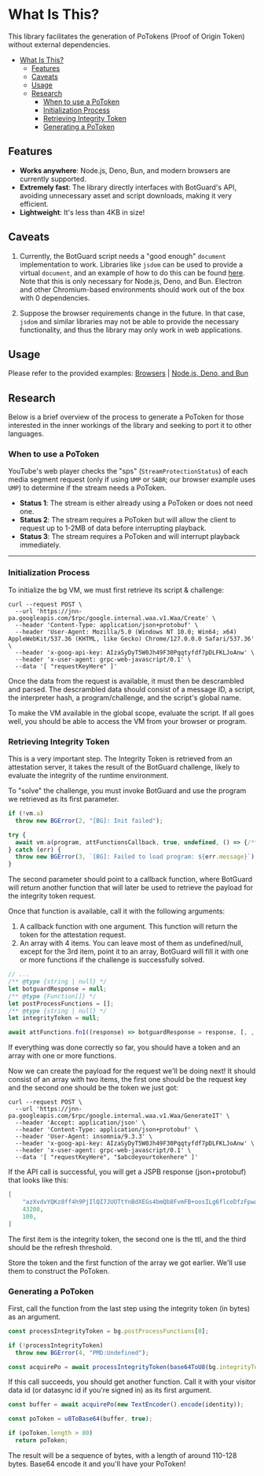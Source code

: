# What Is This?
This library facilitates the generation of PoTokens (Proof of Origin Token) without external dependencies.

- [What Is This?](#what-is-this)
  - [Features](#features)
  - [Caveats](#caveats)
  - [Usage](#usage)
  - [Research](#research)
    - [When to use a PoToken](#when-to-use-a-potoken)
    - [Initialization Process](#initialization-process)
    - [Retrieving Integrity Token](#retrieving-integrity-token)
    - [Generating a PoToken](#generating-a-potoken)

## Features 

- **Works anywhere**: Node.js, Deno, Bun, and modern browsers are currently supported.
- **Extremely fast**: The library directly interfaces with BotGuard's API, avoiding unnecessary asset and script downloads, making it very efficient.
- **Lightweight**: It's less than 4KB in size!

## Caveats

1. Currently, the BotGuard script needs a "good enough" `document` implementation to work. Libraries like `jsdom` can be used to provide a virtual `document`, and an example of how to do this can be found [here](./examples/node). Note that this is only necessary for Node.js, Deno, and Bun. Electron and other Chromium-based environments should work out of the box with 0 dependencies.

2. Suppose the browser requirements change in the future. In that case, `jsdom` and similar libraries may not be able to provide the necessary functionality, and thus the library may only work in web applications.

## Usage

Please refer to the provided examples:
[Browsers](./examples/browser) | [Node.js, Deno, and Bun](./examples/node)

## Research

Below is a brief overview of the process to generate a PoToken for those interested in the inner workings of the library and seeking to port it to other languages.

### When to use a PoToken

YouTube's web player checks the "sps" (`StreamProtectionStatus`) of each media segment request (only if using `UMP` or `SABR`; our browser example uses `UMP`) to determine if the stream needs a PoToken.

- **Status 1**: The stream is either already using a PoToken or does not need one.
- **Status 2**: The stream requires a PoToken but will allow the client to request up to 1-2MB of data before interrupting playback.
- **Status 3**: The stream requires a PoToken and will interrupt playback immediately.

---

### Initialization Process

To initialize the bg VM, we must first retrieve its script & challenge:
```shell
curl --request POST \
  --url 'https://jnn-pa.googleapis.com/$rpc/google.internal.waa.v1.Waa/Create' \
  --header 'Content-Type: application/json+protobuf' \
  --header 'User-Agent: Mozilla/5.0 (Windows NT 10.0; Win64; x64) AppleWebKit/537.36 (KHTML, like Gecko) Chrome/127.0.0.0 Safari/537.36' \
  --header 'x-goog-api-key: AIzaSyDyT5W0Jh49F30Pqqtyfdf7pDLFKLJoAnw' \
  --header 'x-user-agent: grpc-web-javascript/0.1' \
  --data '[ "requestKeyHere" ]'
```

Once the data from the request is available, it must then be descrambled and parsed. The descrambled data should consist of a message ID, a script, the interpreter hash, a program/challenge, and the script's global name.

To make the VM available in the global scope, evaluate the script. If all goes well, you should be able to access the VM from your browser or program.

### Retrieving Integrity Token

This is a very important step. The Integrity Token is retrieved from an attestation server, it takes the result of the BotGuard challenge, likely to evaluate the integrity of the runtime environment.

To "solve" the challenge, you must invoke BotGuard and use the program we retrieved as its first parameter.

```js
if (!vm.a)
  throw new BGError(2, "[BG]: Init failed");

try {
  await vm.a(program, attFunctionsCallback, true, undefined, () => {/** no-op */ });
} catch (err) {
  throw new BGError(3, `[BG]: Failed to load program: ${err.message}`);
}
```

The second parameter should point to a callback function, where BotGuard will return another function that will later be used to retrieve the payload for the integrity token request.

Once that function is available, call it with the following arguments:
1. A callback function with one argument. This function will return the token for the attestation request.
2. An array with 4 items. You can leave most of them as undefined/null, except for the 3rd item, point it to an array, BotGuard will fill it with one or more functions if the challenge is successfully solved.

```js
// ...
/** @type {string | null} */
let botguardResponse = null;
/** @type {Function[]} */
let postProcessFunctions = [];
/** @type {string | null} */
let integrityToken = null;

await attFunctions.fn1((response) => botguardResponse = response, [, , postProcessFunctions,]);
```

If everything was done correctly so far, you should have a token and an array with one or more functions.

Now we can create the payload for the request we'll be doing next! It should consist of an array with two items, the first one should be the request key and the second one should be the token we just got:
  
```shell
curl --request POST \
  --url 'https://jnn-pa.googleapis.com/$rpc/google.internal.waa.v1.Waa/GenerateIT' \
  --header 'Accept: application/json' \
  --header 'Content-Type: application/json+protobuf' \
  --header 'User-Agent: insomnia/9.3.3' \
  --header 'x-goog-api-key: AIzaSyDyT5W0Jh49F30Pqqtyfdf7pDLFKLJoAnw' \
  --header 'x-user-agent: grpc-web-javascript/0.1' \
  --data '[ "requestKeyHere", "$abcdeyourtokenhere" ]'
```

If the API call is successful, you will get a JSPB response (json+protobuf) that looks like this:
```json
[
	"azXvdvYQKz8ff4h9PjIlQI7JUOTtYnBdXEGs4bmQb8FvmFB+oosILg6flcoDfzFpwas/hitYcUzx3Qm+DFtQ9slN",
	43200,
	100,
]
```

The first item is the integrity token, the second one is the ttl, and the third should be the refresh threshold. 

Store the token and the first function of the array we got earlier. We'll use them to construct the PoToken.

### Generating a PoToken

First, call the function from the last step using the integrity token (in bytes) as an argument.

```js
const processIntegrityToken = bg.postProcessFunctions[0];

if (!processIntegrityToken)
  throw new BGError(4, "PMD:Undefined");

const acquirePo = await processIntegrityToken(base64ToU8(bg.integrityToken));
```

If this call succeeds, you should get another function. Call it with your visitor data id (or datasync id if you're signed in) as its first argument. 
```js
const buffer = await acquirePo(new TextEncoder().encode(identity));

const poToken = u8ToBase64(buffer, true);

if (poToken.length > 80)
  return poToken;
```

The result will be a sequence of bytes, with a length of around 110-128 bytes. Base64 encode it and you'll have your PoToken!